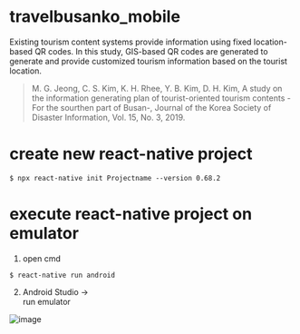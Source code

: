 # travelbusanko_mobile
Existing tourism content systems provide information using fixed location-based QR codes. In this study, GIS-based QR codes are generated to generate and provide customized tourism information based on the tourist location.
> M. G. Jeong, C. S. Kim, K. H. Rhee, Y. B. Kim, D. H. Kim, A study on the information generating plan of tourist-oriented tourism contents - For the sourthen part of Busan-, Journal of the Korea Society of Disaster Information, Vol. 15, No. 3, 2019.

# create new react-native project
<pre><code>$ npx react-native init Projectname --version 0.68.2</code></pre>

# execute react-native project on emulator
1. open cmd
<pre><code>$ react-native run android</code></pre>

2. Android Studio -> <br/>
run emulator

![image](https://user-images.githubusercontent.com/47962204/190329249-a7c0e67b-4a88-4b8a-9be2-110e540e279a.png)
